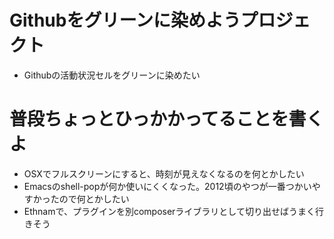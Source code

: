 # Githubをグリーンに染めようプロジェクト

* Githubの活動状況セルをグリーンに染めたい

# 普段ちょっとひっかかってることを書くよ

* OSXでフルスクリーンにすると、時刻が見えなくなるのを何とかしたい
* Emacsのshell-popが何か使いにくくなった。2012頃のやつが一番つかいやすかったので何とかしたい
* Ethnamで、プラグインを別composerライブラリとして切り出せばうまく行きそう

